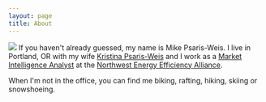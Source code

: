 ```yaml
---
layout: page
title: About
---
```


<img src="{{ site.github.url }}/images/mike-bike-gorge.jpg">
If you haven't already guessed, my name is Mike Psaris-Weis. 
I live in Portland, OR with my wife 
<a href="https://twitter.com/kristinaweis" target="_blank">Kristina Psaris-Weis</a> 
and I work as a
<a href="http://neea.org/about-neea/staff/bio-detail/mike-psaris-weis" target="_blank">Market Intelligence Analyst</a> 
at the <a href="http://neea.org/" target="_blank">Northwest Energy Efficiency Alliance</a>.

When I'm not in the office, you can find me biking, rafting, hiking, skiing or snowshoeing.

